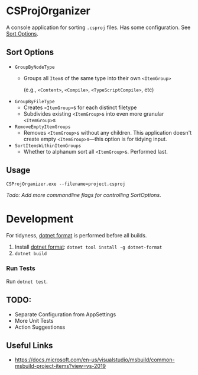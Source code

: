 # CSProjOrganizer

A console application for sorting `.csproj` files.
Has some configuration. See [Sort Options](#sort-options).

<h2 id="sort-options">Sort Options</h2>

- `GroupByNodeType`
    -  Groups all `Item`s of the same type into their own `<ItemGroup>`

        (e.g., `<Content>`, `<Compile>`, `<TypeScriptCompile>`, etc)
-  `GroupByFileType`
    - Creates `<ItemGroup>`s for each distinct filetype
    - Subdivides existing `<ItemGroup>`s into even more granular `<ItemGroup>`s
- `RemoveEmptyItemGroups`
    - Removes `<ItemGroup>`s without any children. This application doesn't create empty `<ItemGroup>`s―this option is for tidying input.
- `SortItemsWithinItemGroups`
    - Whether to alphanum sort all `<ItemGroup>`s. Performed last.


## Usage

```
CSProjOrganizer.exe --filename=project.csproj
```

_Todo: Add more commandline flags for controlling SortOptions_.

# Development

For tidyness, [dotnet format](https://github.com/dotnet/format) is performed before all builds.
1. Install [dotnet format](https://github.com/dotnet/format#how-to-install): `dotnet tool install -g dotnet-format
`
2. `dotnet build`

### Run Tests
Run `dotnet test`.

## TODO:
- Separate Configuration from AppSettings
- More Unit Tests
- Action Suggestionss

## Useful Links
- https://docs.microsoft.com/en-us/visualstudio/msbuild/common-msbuild-project-items?view=vs-2019